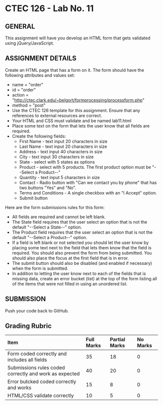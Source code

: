 # CTEC 126 - Lab No. 11

## GENERAL

This assignment will have you develop an HTML form that gets validated using jQuery/JavaScript. 

## ASSIGNMENT DETAILS

Create an HTML page that has a form on it. The form should have the following attributes and values set:

- name = "order"
- id = "order"
- action = "http://ctec.clark.edu/~belgort/formprocessing/processform.php"
- method = "post"
- Use the CTEC 126 template for this assignment. Ensure that any references to external resources are correct.
- Your HTML and CSS must validate and be named lab11.html
- Place some text on the form that lets the user know that all fields are required.
- Create the following fields:
  - First Name - text input 20 characters in size
  - Last Name - text input 20 characters in size
  - Address - text input 40 characters in size
  - City - text input 30 characters in size
  - State - select with 5 states as options
  - Product - select with 5 products. The first product option must be "--Select a Product--"
  - Quantity - text input 5 characters in size
  - Contact - Radio button with "Can we contact you by phone" that has two buttons "Yes" and "No".
  - Terms and Conditions - A single checkbox with an "I Accept" option. 
  - Submit button

Here are the form submissions rules for this form:

- All fields are required and cannot be left blank.
- The State field requires that the user select an option that is not the default "--Select a State--" option.
- The Product field requires that the user select an option that is not the default "--Select a  Product--" option.
- If a field is left blank or not selected you should let the user know by placing some text next to the field that lets them know that the field is required. You should also prevent the form from being submitted. You should also place the focus at the first field that is in error.
- The submit button should also be disabled (and enabled if necessary) when the form is submitted.
- In addition to letting the user know next to each of the fields that is missing data, create an error bucket (list) at the top of the form listing all of the items that were not filled in using an unordered list.

## SUBMISSION

Push your code back to GitHub.

## Grading Rubric

| Item | Full Marks | Partial Marks | No Marks  |
|:--|:--|:--|:--|
| Form coded correctly and includes all fields | 35 | 18 | 0 |
| Submissions rules coded correctly and work as expected | 40 | 20 | 0 |
| Error butcked coded correctly and works | 15 | 8 | 0 |
| HTML/CSS validate correctly | 10 | 5 | 0 |